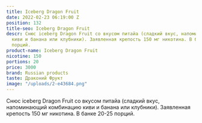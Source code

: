 ```yaml
---
title: Iceberg Dragon Fruit
date: 2022-02-23 06:19:00 Z
position: 132
title-seo: Iceberg Dragon Fruit
descr: Снюс iceberg Dragon Fruit со вкусом питайа (сладкий вкус, напоминающий комбинацию
  киви и банана или клубники). Заявленная крепость 150 мг никотина. В банке 20-25
  порций.
product-name: Iceberg Dragon Fruit
nicotine: 150
portions: 20
price: 3000
brand: Russian products
taste: Драконий Фрукт
image: "/uploads/2-e43684.png"
---
```


Снюс iceberg Dragon Fruit со вкусом питайа (сладкий вкус, напоминающий комбинацию киви и банана или клубники). Заявленная крепость 150 мг никотина. В банке 20-25 порций.